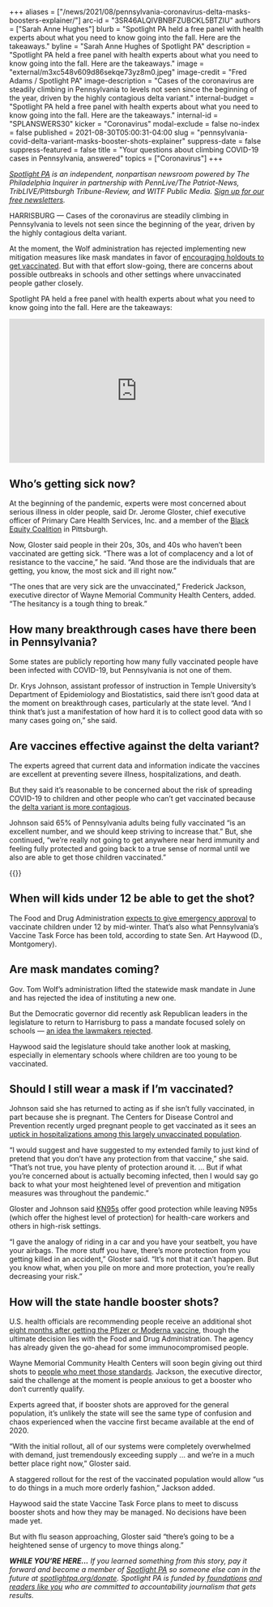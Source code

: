 +++
aliases = ["/news/2021/08/pennsylvania-coronavirus-delta-masks-boosters-explainer/"]
arc-id = "3SR46ALQIVBNBFZUBCKL5BTZIU"
authors = ["Sarah Anne Hughes"]
blurb = "Spotlight PA held a free panel with health experts about what you need to know going into the fall. Here are the takeaways."
byline = "Sarah Anne Hughes of Spotlight PA"
description = "Spotlight PA held a free panel with health experts about what you need to know going into the fall. Here are the takeaways."
image = "external/m3xc548v609d86sekqe73yz8m0.jpeg"
image-credit = "Fred Adams / Spotlight PA"
image-description = "Cases of the coronavirus are steadily climbing in Pennsylvania to levels not seen since the beginning of the year, driven by the highly contagious delta variant."
internal-budget = "Spotlight PA held a free panel with health experts about what you need to know going into the fall. Here are the takeaways."
internal-id = "SPLANSWERS30"
kicker = "Coronavirus"
modal-exclude = false
no-index = false
published = 2021-08-30T05:00:31-04:00
slug = "pennsylvania-covid-delta-variant-masks-booster-shots-explainer"
suppress-date = false
suppress-featured = false
title = "Your questions about climbing COVID-19 cases in Pennsylvania, answered"
topics = ["Coronavirus"]
+++

<a href="https://www.spotlightpa.org/"><i>Spotlight PA</i></a><i> is an independent, nonpartisan newsroom powered by The Philadelphia Inquirer in partnership with PennLive/The Patriot-News, TribLIVE/Pittsburgh Tribune-Review, and WITF Public Media. </i><a href="https://www.spotlightpa.org/newsletters"><i>Sign up for our free newsletters</i></a><i>.</i>

HARRISBURG — Cases of the coronavirus are steadily climbing in Pennsylvania to levels not seen since the beginning of the year, driven by the highly contagious delta variant.

At the moment, the Wolf administration has rejected implementing new mitigation measures like mask mandates in favor of <a href="https://www.spotlightpa.org/news/2021/08/pa-vaccination-rate-county-fairs-clinics/">encouraging holdouts to get vaccinated</a>. But with that effort slow-going, there are concerns about possible outbreaks in schools and other settings where unvaccinated people gather closely.

Spotlight PA held a free panel with health experts about what you need to know going into the fall. Here are the takeaways:

<div style="padding:56.25% 0 0 0;position:relative;"><iframe src="https://player.vimeo.com/video/592894023?h=5c590570d7&color=ffcb05&title=0&byline=0" style="position:absolute;top:0;left:0;width:100%;height:100%;" frameborder="0" allow="autoplay; fullscreen; picture-in-picture" allowfullscreen></iframe></div><script src="https://player.vimeo.com/api/player.js"></script>

## Who’s getting sick now?

At the beginning of the pandemic, experts were most concerned about serious illness in older people, said Dr. Jerome Gloster, chief executive officer of Primary Care Health Services, Inc. and a member of the <a href="https://web.archive.org/web/20221120211609/https://www.blackequitypgh.org/">Black Equity Coalition</a> in Pittsburgh.

Now, Gloster said people in their 20s, 30s, and 40s who haven’t been vaccinated are getting sick. “There was a lot of complacency and a lot of resistance to the vaccine,” he said. “And those are the individuals that are getting, you know, the most sick and ill right now.”

“The ones that are very sick are the unvaccinated,” Frederick Jackson, executive director of Wayne Memorial Community Health Centers, added. “The hesitancy is a tough thing to break.”

<script src="https://www.spotlightpa.org/embed.js" async></script><div data-spl-embed-version="1" data-spl-src="https://www.spotlightpa.org/embeds/newsletter/"></div>

## How many breakthrough cases have there been in Pennsylvania?

Some states are publicly reporting how many fully vaccinated people have been infected with COVID-19, but Pennsylvania is not one of them.

Dr. Krys Johnson, assistant professor of instruction in Temple University’s Department of Epidemiology and Biostatistics, said there isn’t good data at the moment on breakthrough cases, particularly at the state level. “And I think that’s just a manifestation of how hard it is to collect good data with so many cases going on,” she said.

## Are vaccines effective against the delta variant?

The experts agreed that current data and information indicate the vaccines are excellent at preventing severe illness, hospitalizations, and death.

But they said it’s reasonable to be concerned about the risk of spreading COVID-19 to children and other people who can’t get vaccinated because the <a href="https://www.yalemedicine.org/news/5-things-to-know-delta-variant-covid">delta variant is more contagious</a>.

Johnson said 65% of Pennsylvania adults being fully vaccinated “is an excellent number, and we should keep striving to increase that.” But, she continued, “we’re really not going to get anywhere near herd immunity and feeling fully protected and going back to a true sense of normal until we also are able to get those children vaccinated.”

{{<picture src="external/ct7wc2ez4y2gdec5m22mg7aj00.jpeg" description="There is no statewide mandate to wear masks in public schools, though Gov. Tom Wolf has called the GOP-led legislature to institute such a requirement. " caption="There is no statewide mandate to wear masks in public schools, though Gov. Tom Wolf has called the GOP-led legislature to institute such a requirement. " credit="JESSICA GRIFFIN  / Philadelphia Inquirer">}} 

## When will kids under 12 be able to get the shot?

The Food and Drug Administration <a href="https://www.nbcnews.com/health/health-news/vaccines-kids-under-age-12-expected-mid-winter-fda-official-n1274057">expects to give emergency approval</a> to vaccinate children under 12 by mid-winter. That’s also what Pennsylvania’s Vaccine Task Force has been told, according to state Sen. Art Haywood (D., Montgomery).

## Are mask mandates coming?

Gov. Tom Wolf’s administration lifted the statewide mask mandate in June and has rejected the idea of instituting a new one.

But the Democratic governor did recently ask Republican leaders in the legislature to return to Harrisburg to pass a mandate focused solely on schools — <a href="https://www.spotlightpa.org/news/2021/08/pa-school-mask-mandate-tom-wolf-republican-lawmakers/">an idea the lawmakers rejected</a>.

Haywood said the legislature should take another look at masking, especially in elementary schools where children are too young to be vaccinated.

## Should I still wear a mask if I’m vaccinated?

Johnson said she has returned to acting as if she isn’t fully vaccinated, in part because she is pregnant. The Centers for Disease Control and Prevention recently urged pregnant people to get vaccinated as it sees an <a href="https://www.npr.org/sections/health-shots/2021/08/11/1026555595/pregnant-cdc-urges-covid-vaccination-icus-fill-unvaccinated-delta">uptick in hospitalizations among this largely unvaccinated population</a>.

“I would suggest and have suggested to my extended family to just kind of pretend that you don’t have any protection from that vaccine,” she said. “That’s not true, you have plenty of protection around it. ... But if what you’re concerned about is actually becoming infected, then I would say go back to what your most heightened level of prevention and mitigation measures was throughout the pandemic.”

Gloster and Johnson said <a href="https://bonafidemasks.com/">KN95s</a> offer good protection while leaving N95s (which offer the highest level of protection) for health-care workers and others in high-risk settings.

“I gave the analogy of riding in a car and you have your seatbelt, you have your airbags. The more stuff you have, there’s more protection from you getting killed in an accident,” Gloster said. “It’s not that it can’t happen. But you know what, when you pile on more and more protection, you’re really decreasing your risk.”

## How will the state handle booster shots?

U.S. health officials are recommending people receive an additional shot <a href="https://abcnews.go.com/Politics/health-officials-sticking-month-covid-booster-shot-timeline/story?id=79700212">eight months after getting the Pfizer or Moderna vaccine</a>, though the ultimate decision lies with the Food and Drug Administration. The agency has already given the go-ahead for some immunocompromised people.

Wayne Memorial Community Health Centers will soon begin giving out third shots to <a href="https://www.wnep.com/article/news/local/wayne-county/wayne-memorial-will-give-booster-shots/523-8a5ab582-1ec5-41c6-a00b-7c2829b1c27e">people who meet those standards</a>. Jackson, the executive director, said the challenge at the moment is people anxious to get a booster who don’t currently qualify.

<script src="https://www.spotlightpa.org/embed.js" async></script><div data-spl-embed-version="1" data-spl-src="https://www.spotlightpa.org/embeds/donate/?teaser_text=If%20you%20learned%20something%20from%20this%20report%2C%20pay%20it%20forward%20and%20become%20a%20member%20of%20Spotlight%20PA%20so%20someone%20else%20can%20in%20the%20future."></div>

Experts agreed that, if booster shots are approved for the general population, it’s unlikely the state will see the same type of confusion and chaos experienced when the vaccine first became available at the end of 2020.

“With the initial rollout, all of our systems were completely overwhelmed with demand, just tremendously exceeding supply ... and we’re in a much better place right now,” Gloster said.

A staggered rollout for the rest of the vaccinated population would allow “us to do things in a much more orderly fashion,” Jackson added.

Haywood said the state Vaccine Task Force plans to meet to discuss booster shots and how they may be managed. No decisions have been made yet.

But with flu season approaching, Gloster said “there’s going to be a heightened sense of urgency to move things along.”

<i><b>WHILE YOU’RE HERE...</b></i><i> If you learned something from this story, pay it forward and become a member of </i><a href="https://www.spotlightpa.org/"><i>Spotlight PA</i></a><i> so someone else can in the future at </i><a href="http://spotlightpa.org/donate"><i>spotlightpa.org/donate</i></a><i>. Spotlight PA is funded by</i><a href="https://www.spotlightpa.org/support"><i> foundations</i></a><i> </i><a href="https://www.spotlightpa.org/support"><i>and readers like you</i></a><i> who are committed to accountability journalism that gets results.</i>
